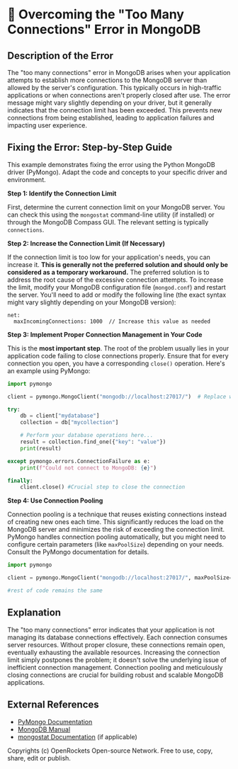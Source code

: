 # 🐞 Overcoming the "Too Many Connections" Error in MongoDB


## Description of the Error

The "too many connections" error in MongoDB arises when your application attempts to establish more connections to the MongoDB server than allowed by the server's configuration. This typically occurs in high-traffic applications or when connections aren't properly closed after use.  The error message might vary slightly depending on your driver, but it generally indicates that the connection limit has been exceeded. This prevents new connections from being established, leading to application failures and impacting user experience.

## Fixing the Error: Step-by-Step Guide

This example demonstrates fixing the error using the Python MongoDB driver (PyMongo).  Adapt the code and concepts to your specific driver and environment.

**Step 1: Identify the Connection Limit**

First, determine the current connection limit on your MongoDB server. You can check this using the `mongostat` command-line utility (if installed) or through the MongoDB Compass GUI.  The relevant setting is typically `connections`.

**Step 2: Increase the Connection Limit (If Necessary)**

If the connection limit is too low for your application's needs, you can increase it.  **This is generally not the preferred solution and should only be considered as a temporary workaround.**  The preferred solution is to address the root cause of the excessive connection attempts.  To increase the limit, modify your MongoDB configuration file (`mongod.conf`) and restart the server.  You'll need to add or modify the following line (the exact syntax might vary slightly depending on your MongoDB version):

```
net:
  maxIncomingConnections: 1000  // Increase this value as needed
```

**Step 3: Implement Proper Connection Management in Your Code**

This is the **most important step**. The root of the problem usually lies in your application code failing to close connections properly.  Ensure that for every connection you open, you have a corresponding `close()` operation.  Here's an example using PyMongo:

```python
import pymongo

client = pymongo.MongoClient("mongodb://localhost:27017/")  # Replace with your connection string

try:
    db = client["mydatabase"]
    collection = db["mycollection"]

    # Perform your database operations here...
    result = collection.find_one({"key": "value"})
    print(result)

except pymongo.errors.ConnectionFailure as e:
    print(f"Could not connect to MongoDB: {e}")

finally:
    client.close() #Crucial step to close the connection

```

**Step 4: Use Connection Pooling**

Connection pooling is a technique that reuses existing connections instead of creating new ones each time. This significantly reduces the load on the MongoDB server and minimizes the risk of exceeding the connection limit.  PyMongo handles connection pooling automatically, but you might need to configure certain parameters (like `maxPoolSize`) depending on your needs.  Consult the PyMongo documentation for details.

```python
import pymongo

client = pymongo.MongoClient("mongodb://localhost:27017/", maxPoolSize=50) #Example of setting maxPoolSize

#rest of code remains the same

```


## Explanation

The "too many connections" error indicates that your application is not managing its database connections effectively. Each connection consumes server resources.  Without proper closure, these connections remain open, eventually exhausting the available resources.  Increasing the connection limit simply postpones the problem; it doesn't solve the underlying issue of inefficient connection management.  Connection pooling and meticulously closing connections are crucial for building robust and scalable MongoDB applications.

## External References

* [PyMongo Documentation](https://pymongo.readthedocs.io/en/stable/)
* [MongoDB Manual](https://www.mongodb.com/docs/)
* [mongostat Documentation](https://docs.mongodb.com/manual/reference/program/mongostat/) (if applicable)


Copyrights (c) OpenRockets Open-source Network. Free to use, copy, share, edit or publish.

